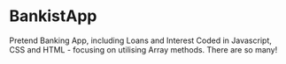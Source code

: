 # BankistApp
Pretend Banking App, including Loans and Interest
Coded in Javascript, CSS and HTML - focusing on utilising Array methods. There are so many! 
